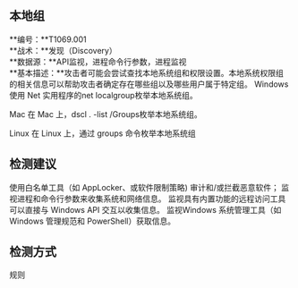 ## 本地组  
**编号：**T1069.001  
**战术：**发现（Discovery）  
**数据源：**API监视，进程命令行参数，进程监视  
**基本描述：**攻击者可能会尝试查找本地系统组和权限设置。本地系统权限组的相关信息可以帮助攻击者确定存在哪些组以及哪些用户属于特定组。
Windows
使用 Net 实用程序的net localgroup枚举本地系统组。

Mac
在 Mac 上，dscl . -list /Groups枚举本地系统组。

Linux
在 Linux 上，通过 groups 命令枚举本地系统组  
## 检测建议  
使用白名单工具（如 AppLocker、或软件限制策略) 审计和/或拦截恶意软件；
监视进程和命令行参数来收集系统和网络信息。
监视具有内置功能的远程访问工具可以直接与 Windows API 交互以收集信息。
监视Windows 系统管理工具（如 Windows 管理规范和 PowerShell）获取信息。  
## 检测方式  
规则